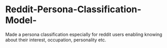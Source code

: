 # Reddit-Persona-Classification-Model-
Made a persona classification especially for reddit users enabling knowing about their interest, occupation, personality etc.
